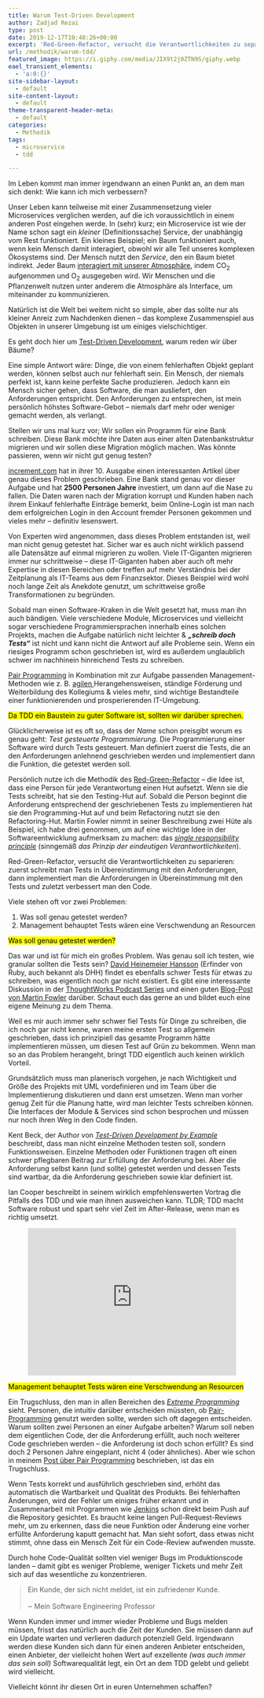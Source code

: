 ```yaml
---
title: Warum Test-Driven Development
author: Zadjad Rezai
type: post
date: 2019-12-17T10:48:26+00:00
excerpt: 'Red-Green-Refactor, versucht die Verantwortlichkeiten zu separieren: zuerst schreibt man Tests in Übereinstimmung mit den Anforderungen, dann implementiert man die Anforderungen in Übereinstimmung mit den Tests und zuletzt verbessert man den Code.'
url: /methodik/warum-tdd/
featured_image: https://i.giphy.com/media/JIX9t2j0ZTN9S/giphy.webp
eael_transient_elements:
  - 'a:0:{}'
site-sidebar-layout:
  - default
site-content-layout:
  - default
theme-transparent-header-meta:
  - default
categories:
  - Methodik
tags:
  - microservice
  - tdd

---
```


Im Leben kommt man immer irgendwann an einen Punkt an, an dem man sich denkt: Wie kann ich mich verbessern?

Unser Leben kann teilweise mit einer Zusammensetzung vieler Microservices verglichen werden, auf die ich voraussichtlich in einem anderen Post eingehen werde. In (sehr) kurz; ein Microservice ist wie der Name schon sagt ein _kleiner_ (Definitionssache) Service, der unabhängig vom Rest funktioniert. Ein kleines Beispiel; ein Baum funktioniert auch, wenn kein Mensch damit interagiert, obwohl wir alle Teil unseres komplexen Ökosystems sind. Der Mensch nutzt den _Service_, den ein Baum bietet indirekt. Jeder Baum <a rel="noreferrer noopener" aria-label=" (öffnet in neuem Tab)" href="https://de.wikipedia.org/wiki/Photosynthese" target="_blank">interagiert mit unserer Atmosphäre</a>, indem CO<sub>2</sub> aufgenommen und O<sub>2</sub> ausgegeben wird. Wir Menschen und die Pflanzenwelt nutzen unter anderem die Atmosphäre als Interface, um miteinander zu kommunizieren.

Natürlich ist die Welt bei weitem nicht so simple, aber das sollte nur als kleiner Anreiz zum Nachdenken dienen &#8211; das komplexe Zusammenspiel aus Objekten in unserer Umgebung ist um einiges vielschichtiger.

Es geht doch hier um <a rel="noreferrer noopener" aria-label=" (öffnet in neuem Tab)" href="https://en.wikipedia.org/wiki/Test-driven_development" target="_blank">Test-Driven Development</a>, warum reden wir über Bäume?

Eine simple Antwort wäre: Dinge, die von einem fehlerhaften Objekt geplant werden, können selbst auch nur fehlerhaft sein. Ein Mensch, der niemals perfekt ist, kann keine perfekte Sache produzieren. Jedoch kann ein Mensch sicher gehen, dass Software, die man ausliefert, den Anforderungen entspricht. Den Anforderungen zu entsprechen, ist mein persönlich höhstes Software-Gebot &#8211; niemals darf mehr oder weniger gemacht werden, als verlangt.

Stellen wir uns mal kurz vor; Wir sollen ein Programm für eine Bank schreiben. Diese Bank möchte ihre Daten aus einer alten Datenbankstruktur migrieren und wir sollen diese Migration möglich machen. Was könnte passieren, wenn wir nicht gut genug testen?

<a rel="noreferrer noopener" aria-label=" (öffnet in neuem Tab)" href="https://increment.com/testing/what-broke-the-bank/" target="_blank">increment.com</a> hat in ihrer 10. Ausgabe einen interessanten Artikel über genau dieses Problem geschrieben. Eine Bank stand genau vor dieser Aufgabe und hat **2500 Personen Jahre** investiert, um dann auf die Nase zu fallen. Die Daten waren nach der Migration korrupt und Kunden haben nach ihrem Einkauf fehlerhafte Einträge bemerkt, beim Online-Login ist man nach dem erfolgreichen Login in den Account fremder Personen gekommen und vieles mehr &#8211; definitiv lesenswert.

Von Experten wird angenommen, dass dieses Problem entstanden ist, weil man nicht genug getestet hat. Sicher war es auch nicht wirklich passend alle Datensätze auf einmal migrieren zu wollen. Viele IT-Giganten migrieren immer nur schrittweise &#8211; diese IT-Giganten haben aber auch oft mehr Expertise in diesen Bereichen oder treffen auf mehr Verständnis bei der Zeitplanung als IT-Teams aus dem Finanzsektor. Dieses Beispiel wird wohl noch lange Zeit als Anekdote genutzt, um schrittweise große Transformationen zu begründen.

Sobald man einen Software-Kraken in die Welt gesetzt hat, muss man ihn auch bändigen. Viele verschiedene Module, Microservices und vielleicht sogar verschiedene Programmiersprachen innerhalb eines solchen Projekts, machen die Aufgabe natürlich nicht leichter & **_&#8222;schreib doch Tests&#8220;_** ist nicht und kann nicht die Antwort auf alle Probleme sein. Wenn ein riesiges Programm schon geschrieben ist, wird es außerdem unglaublich schwer im nachhinein hinreichend Tests zu schreiben.

<a rel="noreferrer noopener" aria-label=" (öffnet in neuem Tab)" href="https://zops.top/methodik/qualitatives-pair-programming/" target="_blank">Pair Programming</a> in Kombination mit zur Aufgabe passenden Management-Methoden wie z. B. <a rel="noreferrer noopener" aria-label=" (öffnet in neuem Tab)" href="https://en.wikipedia.org/wiki/Agile_software_development" target="_blank">agilen </a>Herangehensweisen, ständige Förderung und Weiterbildung des Kollegiums & vieles mehr, sind wichtige Bestandteile einer funktionierenden und prosperierenden IT-Umgebung.

<p>
  <mark>Da TDD ein Baustein zu guter Software ist, sollten wir darüber sprechen.</mark>
</p>

Glücklicherweise ist es oft so, dass der _Name_ schon preisgibt worum es genau geht: _Test gesteuerte Programmierung_. Die Programmierung einer Software wird durch Tests gesteuert. Man definiert zuerst die Tests, die an den Anforderungen anlehnend geschrieben werden und implementiert dann die Funktion, die getestet werden soll.

Persönlich nutze ich die Methodik des <a rel="noreferrer noopener" aria-label=" (öffnet in neuem Tab)" href="https://martinfowler.com/articles/workflowsOfRefactoring/" target="_blank">Red-Green-Refactor</a> &#8211; die Idee ist, dass eine Person für jede Verantwortung einen Hut aufsetzt. Wenn sie die Tests schreibt, hat sie den Testing-Hut auf. Sobald die Person beginnt die Anforderung entsprechend der geschriebenen Tests zu implementieren hat sie den Programming-Hut auf und beim Refactoring nutzt sie den Refactoring-Hut. Martin Fowler nimmt in seiner Beschreibung zwei Hüte als Beispiel, ich habe drei genommen, um auf eine wichtige Idee in der Softwareentwicklung aufmerksam zu machen: das _<a rel="noreferrer noopener" aria-label=" (öffnet in neuem Tab)" href="https://en.wikipedia.org/wiki/Single_responsibility_principle" target="_blank">single responsibility principle</a>_ (sinngemäß _das Prinzip der eindeutigen Verantwortlichkeiten_).

Red-Green-Refactor, versucht die Verantwortlichkeiten zu separieren: zuerst schreibt man Tests in Übereinstimmung mit den Anforderungen, dann implementiert man die Anforderungen in Übereinstimmung mit den Tests und zuletzt verbessert man den Code.

Viele stehen oft vor zwei Problemen:

  1. Was soll genau getestet werden?
  2. Management behauptet Tests wären eine Verschwendung an Resourcen

<p>
  <mark>Was soll genau getestet werden?</mark>
</p>

Das war und ist für mich ein großes Problem. Was genau soll ich testen, wie granular sollten die Tests sein? <a rel="noreferrer noopener" aria-label="David Heinemeier Hansson (öffnet in neuem Tab)" href="https://dhh.dk/2014/tdd-is-dead-long-live-testing.html" target="_blank">David Heinemeier Hansson</a> (Erfinder von Ruby, auch bekannt als DHH) findet es ebenfalls schwer Tests für etwas zu schreiben, was eigentlich noch gar nicht existiert. Es gibt eine interessante Diskussion in der <a href="https://podcasts.google.com/?feed=aHR0cHM6Ly90aG91Z2h0d29ya3MubGlic3luLmNvbS9yc3M%3D&episode=dGFnOnNvdW5kY2xvdWQsMjAxMDp0cmFja3MvMTUwMzM4Mjc3&hl=en" target="_blank" rel="noreferrer noopener" aria-label=" (öffnet in neuem Tab)">ThoughtWorks Podcast Series</a> und einen guten <a href="https://martinfowler.com/articles/is-tdd-dead/" target="_blank" rel="noreferrer noopener" aria-label="Blog-Post von Martin Fowler (öffnet in neuem Tab)">Blog-Post von Martin Fowler</a> darüber. Schaut euch das gerne an und bildet euch eine eigene Meinung zu dem Thema.

Weil es mir auch immer sehr schwer fiel Tests für Dinge zu schreiben, die ich noch gar nicht kenne, waren meine ersten Test so allgemein geschrieben, dass ich prinzipiell das gesamte Programm hätte implementieren müssen, um diesen Test auf Grün zu bekommen. Wenn man so an das Problem herangeht, bringt TDD eigentlich auch keinen wirklich Vorteil.

Grundsätzlich muss man planerisch vorgehen, je nach Wichtigkeit und Größe des Projekts mit UML vordefinieren und im Team über die Implementierung diskutieren und dann erst umsetzen. Wenn man vorher genug Zeit für die Planung hatte, wird man leichter Tests schreiben können. Die Interfaces der Module & Services sind schon besprochen und müssen nur noch ihren Weg in den Code finden.

Kent Beck, der Author von _<a rel="noreferrer noopener" aria-label="Test-Driven Development by Example (öffnet in neuem Tab)" href="https://www.google.com/books/edition/Test_driven_Development/CUlsAQAAQBAJ?hl=en&gbpv=1&pg=PP1&printsec=frontcover" target="_blank">Test-Driven Development by Example</a>_ beschreibt, dass man nicht einzelne Methoden testen soll, sondern Funktionsweisen. Einzelne Methoden oder Funktionen tragen oft einen schwer pflegbaren Beitrag zur Erfüllung der Anforderung bei. Aber die Anforderung selbst kann (und sollte) getestet werden und dessen Tests sind wartbar, da die Anforderung geschrieben sowie klar definiert ist.

Ian Cooper beschreibt in seinem wirklich empfehlenswerten Vortrag die Pitfalls des TDD und wie man ihnen ausweichen kann. TLDR; TDD macht Software robust und spart sehr viel Zeit im After-Release, wenn man es richtig umsetzt.
<figure>
  <div>
    <iframe title="🚀 DevTernity 2017: Ian Cooper - TDD, Where Did It All Go Wrong" width="100%" height="300" src="https://www.youtube.com/embed/EZ05e7EMOLM?feature=oembed" frameborder="0" allow="accelerometer; autoplay; encrypted-media; gyroscope; picture-in-picture" allowfullscreen></iframe>
  </div>
</div></figure>

<p>
  <mark>Management behauptet Tests wären eine Verschwendung an Resourcen</mark>
</p>

Ein Trugschluss, den man in allen Bereichen des _<a rel="noreferrer noopener" aria-label="Extreme Programming (öffnet in neuem Tab)" href="https://en.wikipedia.org/wiki/Extreme_programming" target="_blank">Extreme Programming</a>_ sieht. Personen, die intuitiv darüber entscheiden müssten, ob <a rel="noreferrer noopener" aria-label="Pair-Programming (öffnet in neuem Tab)" href="https://zops.top/methodik/qualitatives-pair-programming/" target="_blank">Pair-Programming</a> genutzt werden sollte, werden sich oft dagegen entscheiden. Warum sollten zwei Personen an einer Aufgabe arbeiten? Warum soll neben dem eigentlichen Code, der die Anforderung erfüllt, auch noch weiterer Code geschrieben werden &#8211; die Anforderung ist doch schon erfüllt? Es sind doch 2 Personen Jahre eingeplant, nicht 4 (oder ähnliches). Aber wie schon in meinem [Post über Pair Programming][1] beschrieben, ist das ein Trugschluss.

Wenn Tests korrekt und ausführlich geschrieben sind, erhöht das automatisch die Wartbarkeit und Qualität des Produkts. Bei fehlerhaften Änderungen, wird der Fehler um einiges früher erkannt und in Zusammenarbeit mit Programmen wie <a rel="noreferrer noopener" aria-label="Jenkins (öffnet in neuem Tab)" href="https://jenkins.io/" target="_blank">Jenkins</a> schon direkt beim Push auf die Repository gesichtet. Es braucht keine langen Pull-Request-Reviews mehr, um zu erkennen, dass die neue Funktion oder Änderung eine vorher erfüllte Anforderung kaputt gemacht hat. Man sieht sofort, dass etwas nicht stimmt, ohne dass ein Mensch Zeit für ein Code-Review aufwenden musste.

Durch hohe Code-Qualität sollten viel weniger Bugs im Produktionscode landen &#8211; damit gibt es weniger Probleme, weniger Tickets und mehr Zeit sich auf das wesentliche zu konzentrieren.

>Ein Kunde, der sich nicht meldet, ist ein zufriedener Kunde.<br><br>
>‒ Mein Software Engineering Professor


Wenn Kunden immer und immer wieder Probleme und Bugs melden müssen, frisst das natürlich auch die Zeit der Kunden. Sie müssen dann auf ein Update warten und verlieren dadurch potenziell Geld. Irgendwann werden diese Kunden sich dann für einen anderen Anbieter entscheiden, einen Anbieter, der vielleicht hohen Wert auf exzellente _(was auch immer das sein soll)_ Softwarequalität legt, ein Ort an dem TDD gelebt und geliebt wird vielleicht.

Vielleicht könnt ihr diesen Ort in euren Unternehmen schaffen?

 [1]: https://zops.top/methodik/qualitatives-pair-programming/
